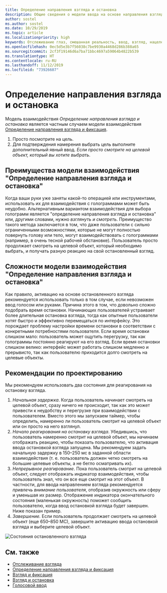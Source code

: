 ```yaml
---
title: Определение направления взгляда и остановка
description: Общие сведения о модели ввода на основе направления взгляда и остановки.
author: sostel
ms.author: sostel
ms.date: 10/29/2019
ms.topic: article
ms.localizationpriority: high
keywords: Отслеживание глаз, смешанная реальность, ввод, взгляд, нацеленность глаз, HoloLens 2, выбор глазами, остановка
ms.openlocfilehash: 0ec5d5e3b7f56038c7be9930a4468d286b388a65
ms.sourcegitcommit: 2cf3f19146d6a7ba71bbc4697a59064b4822b539
ms.translationtype: HT
ms.contentlocale: ru-RU
ms.lasthandoff: 11/12/2019
ms.locfileid: "73926607"
---
```

# <a name="eye-gaze-and-dwell"></a>Определение направления взгляда и остановка

Модель взаимодействия _Определение направления взгляда и остановка_ является частным случаем модели взаимодействия [Определение направления взгляда и фиксация](gaze-and-commit.md).
1. Просто посмотрите на цель. 
2. Для подтверждения намерения выбрать цель выполните дополнительный явный ввод. _Если просто смотрите на целевой объект, который вы хотите выбрать_.

## <a name="advantages-of-the-eye-gaze-and-dwell-interaction-model"></a>Преимущества модели взаимодействия "Определение направления взгляда и остановка" 
Когда ваши руки уже заняты какой-то операцией или инструментами, использовать их для взаимодействия с голограммами может быть неудобно.
Альтернативным вариантом взаимодействия для выбора голограмм является "определение направления взгляда и остановка" или, другими словами, нужно _взглянуть и смотреть_. Преимущество такого метода заключается в том, что даже пользователи с сильно ограниченными возможностями, которые не могут полностью повернуть голову или тело, могут взаимодействовать с голограммами (например, в очень тесной рабочей обстановке).
Пользователь просто продолжает смотреть на целевой объект, который необходимо выбрать, и получать разную реакцию на свой остановленный взгляд.


## <a name="challenges-of-the-eye-gaze-and-dwell-interaction-model"></a>Сложности модели взаимодействия "Определение направления взгляда и остановка"
Как правило, активацию на основе остановленного взгляда рекомендуется использовать только в том случае, если невозможен ввод голосом или руками. Причина этого в том, что довольно сложно подобрать время остановки. Начинающих пользователей устраивает более длительная остановка взгляда, тогда как опытные пользователи хотят быстро и эффективно перемещаться по интерфейсу. Это порождает проблему настройки времени остановки в соответствии с конкретными потребностями пользователя.
Если время остановки слишком мало: пользователь может ощутить перегрузку, так как голограммы постоянно реагируют на его взгляд. Если время остановки слишком велико: интерфейс может работать слишком медленно и прерывисто, так как пользователю приходится долго смотреть на целевые объекты.

## <a name="design-recommendations"></a>Рекомендации по проектированию
Мы рекомендуем использовать два состояния для реагирования на остановку взгляда.
1. *Начальная задержка*. Когда пользователь начинает смотреть на целевой объект, сразу ничего не происходит, так как это может привести к неудобству и перегрузке при взаимодействии с пользователем. Вместо этого мы запускаем таймер, чтобы определить, намеренно ли пользователь смотрит на целевой объект или он просто на него взглянул.
2. *Начало реагирования на остановку взгляда*. Убедившись, что пользователь намеренно смотрит на целевой объект, мы начинаем отображать реакцию, чтобы показать пользователю, что активация ввода остановкой взгляда запущена. Мы рекомендуем задать начальную задержку в 150–250 мс в заданной области взаимодействия (т. е. пользователь должен четко смотреть на большие целевые объекты, а не бегло осматривать их).  
3. *Непрерывное реагирование*. Пока пользователь смотрит на целевой объект, следует отображать индикатор взаимодействия, чтобы пользователь знал, что он все еще смотрит на этот объект. В частности, для ввода направлением взгляда рекомендуется _привлечь внимание пользователя_, отобразив окружность или сферу и уменьшая их размер. Отображение индикатора окончательного состояния (маленькая окружность) поможет сообщить пользователю, когда ввод остановкой взгляда будет завершен. Ниже показан пример. 
4. *Завершение.* Если пользователь продолжает смотреть на целевой объект (еще 650–850 МС), завершите активацию ввода остановкой взгляда и выберите целевой объект.

![Состояния остановленного взгляда](images/eyes_dwellstate_recommendation.png)<br>

## <a name="see-also"></a>См. также
* [Отслеживание взгляда](eye-tracking.md)
* [Определение направления взгляда и фиксация](gaze-and-commit-eyes.md)
* [Взгляд и фиксация](gaze-and-commit.md)
* [Взгляд и остановка](gaze-and-dwell.md)
* [Голосовой ввод](voice-design.md)
